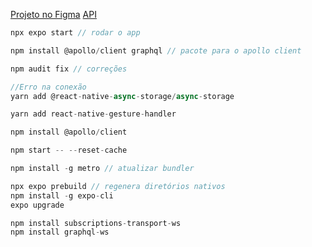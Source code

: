 [Projeto no Figma](https://www.figma.com/design/nm1k9zoVt2vdBZV6RtmWAk/Game-App-Desafio?node-id=0-1&t=4gqfBTTGvR3FvLxg-0)
[API](https://api.rawg.io/api)

```Javascript
npx expo start // rodar o app

npm install @apollo/client graphql // pacote para o apollo client

npm audit fix // correções

//Erro na conexão
yarn add @react-native-async-storage/async-storage

yarn add react-native-gesture-handler

npm install @apollo/client

npm start -- --reset-cache

npm install -g metro // atualizar bundler

npx expo prebuild // regenera diretórios nativos
npm install -g expo-cli
expo upgrade

npm install subscriptions-transport-ws
npm install graphql-ws

```
